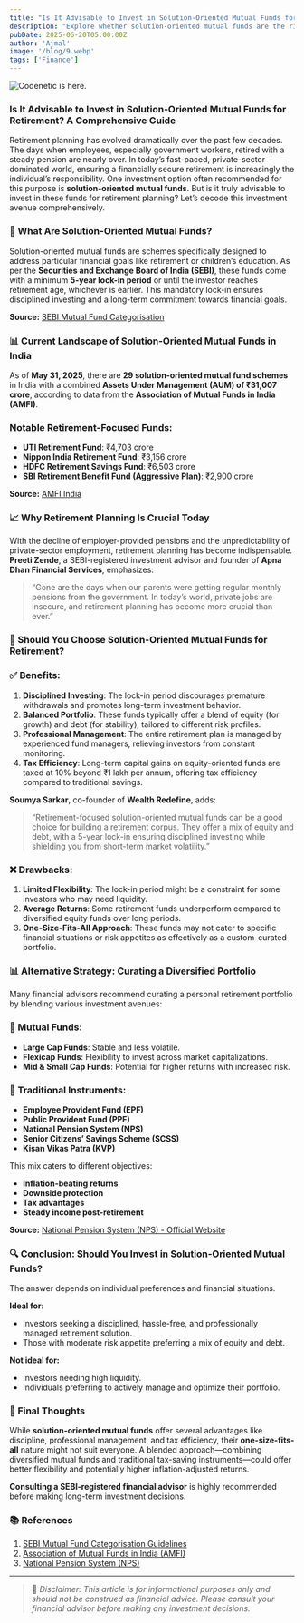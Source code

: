```yaml
---
title: "Is It Advisable to Invest in Solution-Oriented Mutual Funds for Retirement? A Comprehensive Guide"
description: "Explore whether solution-oriented mutual funds are the right investment choice for retirement planning. Understand benefits, risks, alternatives, and expert opinions."
pubDate: 2025-06-20T05:00:00Z
author: 'Ajmal'
image: '/blog/9.webp'
tags: ['Finance']
---
```


![Codenetic is here.](/blog/9.webp)


### Is It Advisable to Invest in Solution-Oriented Mutual Funds for Retirement? A Comprehensive Guide

Retirement planning has evolved dramatically over the past few decades. The days when employees, especially government workers, retired with a steady pension are nearly over. In today’s fast-paced, private-sector dominated world, ensuring a financially secure retirement is increasingly the individual’s responsibility. One investment option often recommended for this purpose is **solution-oriented mutual funds**. But is it truly advisable to invest in these funds for retirement planning? Let’s decode this investment avenue comprehensively.

### 📌 What Are Solution-Oriented Mutual Funds?

Solution-oriented mutual funds are schemes specifically designed to address particular financial goals like retirement or children’s education. As per the **Securities and Exchange Board of India (SEBI)**, these funds come with a minimum **5-year lock-in period** or until the investor reaches retirement age, whichever is earlier. This mandatory lock-in ensures disciplined investing and a long-term commitment towards financial goals.

**Source:** [SEBI Mutual Fund Categorisation](https://www.sebi.gov.in/legal/master-circulars/jan-2023/mutual-funds-master-circular_66313.html)

### 📊 Current Landscape of Solution-Oriented Mutual Funds in India

As of **May 31, 2025**, there are **29 solution-oriented mutual fund schemes** in India with a combined **Assets Under Management (AUM) of ₹31,007 crore**, according to data from the **Association of Mutual Funds in India (AMFI)**.

### Notable Retirement-Focused Funds:
- **UTI Retirement Fund**: ₹4,703 crore
- **Nippon India Retirement Fund**: ₹3,156 crore
- **HDFC Retirement Savings Fund**: ₹6,503 crore
- **SBI Retirement Benefit Fund (Aggressive Plan)**: ₹2,900 crore

**Source:** [AMFI India](https://www.amfiindia.com/)

### 📈 Why Retirement Planning Is Crucial Today

With the decline of employer-provided pensions and the unpredictability of private-sector employment, retirement planning has become indispensable. **Preeti Zende**, a SEBI-registered investment advisor and founder of **Apna Dhan Financial Services**, emphasizes:

> “Gone are the days when our parents were getting regular monthly pensions from the government. In today’s world, private jobs are insecure, and retirement planning has become more crucial than ever.”

### 🎯 Should You Choose Solution-Oriented Mutual Funds for Retirement?

### ✅ Benefits:

1. **Disciplined Investing**: The lock-in period discourages premature withdrawals and promotes long-term investment behavior.
2. **Balanced Portfolio**: These funds typically offer a blend of equity (for growth) and debt (for stability), tailored to different risk profiles.
3. **Professional Management**: The entire retirement plan is managed by experienced fund managers, relieving investors from constant monitoring.
4. **Tax Efficiency**: Long-term capital gains on equity-oriented funds are taxed at 10% beyond ₹1 lakh per annum, offering tax efficiency compared to traditional savings.

**Soumya Sarkar**, co-founder of **Wealth Redefine**, adds:

> “Retirement-focused solution-oriented mutual funds can be a good choice for building a retirement corpus. They offer a mix of equity and debt, with a 5-year lock-in ensuring disciplined investing while shielding you from short-term market volatility.”

### ❌ Drawbacks:

1. **Limited Flexibility**: The lock-in period might be a constraint for some investors who may need liquidity.
2. **Average Returns**: Some retirement funds underperform compared to diversified equity funds over long periods.
3. **One-Size-Fits-All Approach**: These funds may not cater to specific financial situations or risk appetites as effectively as a custom-curated portfolio.

### 📊 Alternative Strategy: Curating a Diversified Portfolio

Many financial advisors recommend curating a personal retirement portfolio by blending various investment avenues:

### 📌 Mutual Funds:
- **Large Cap Funds**: Stable and less volatile.
- **Flexicap Funds**: Flexibility to invest across market capitalizations.
- **Mid & Small Cap Funds**: Potential for higher returns with increased risk.

### 📌 Traditional Instruments:
- **Employee Provident Fund (EPF)**
- **Public Provident Fund (PPF)**
- **National Pension System (NPS)**
- **Senior Citizens’ Savings Scheme (SCSS)**
- **Kisan Vikas Patra (KVP)**

This mix caters to different objectives:
- **Inflation-beating returns**
- **Downside protection**
- **Tax advantages**
- **Steady income post-retirement**

**Source:** [National Pension System (NPS) - Official Website](https://www.npscra.nsdl.co.in/)

### 🔍 Conclusion: Should You Invest in Solution-Oriented Mutual Funds?

The answer depends on individual preferences and financial situations.

**Ideal for:**
- Investors seeking a disciplined, hassle-free, and professionally managed retirement solution.
- Those with moderate risk appetite preferring a mix of equity and debt.

**Not ideal for:**
- Investors needing high liquidity.
- Individuals preferring to actively manage and optimize their portfolio.

### 📢 Final Thoughts

While **solution-oriented mutual funds** offer several advantages like discipline, professional management, and tax efficiency, their **one-size-fits-all** nature might not suit everyone. A blended approach—combining diversified mutual funds and traditional tax-saving instruments—could offer better flexibility and potentially higher inflation-adjusted returns.

**Consulting a SEBI-registered financial advisor** is highly recommended before making long-term investment decisions.

### 📚 References

1. [SEBI Mutual Fund Categorisation Guidelines](https://www.sebi.gov.in/legal/master-circulars/jan-2023/mutual-funds-master-circular_66313.html)
2. [Association of Mutual Funds in India (AMFI)](https://www.amfiindia.com/)
3. [National Pension System (NPS)](https://www.npscra.nsdl.co.in/)

---

> 📌 *Disclaimer: This article is for informational purposes only and should not be construed as financial advice. Please consult your financial advisor before making any investment decisions.*
